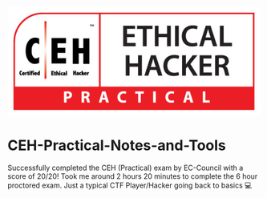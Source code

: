<img src="CEH-Practical-Logo.jpg">

# CEH-Practical-Notes-and-Tools
Successfully completed the CEH (Practical) exam by EC-Council with a score of 20/20! Took me around 2 hours 20 minutes to complete the 6 hour proctored exam.  Just a typical CTF Player/Hacker going back to basics 💻
